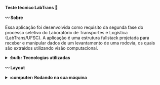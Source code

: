 <strong>Teste técnico LabTrans :vertical_traffic_light: </strong>

<strong>:wavy_dash: Sobre</strong>

Essa aplicação foi desenvolvida como requisito da segunda fase do processo seletivo do Laboratório de Transportes e Logística (LabTrans/UFSC). 
A aplicação é uma estrutura fullstack projetada para receber e manipular dados de um levantamento de uma rodovia, os quais são extraídos utilizando visão computacional.

<details>
  <summary><strong> :bulb: Tecnologias utilizadas </strong></summary><br />

  * Python
  * Peewee
  * Tornado
  * SQLite
  * Vue.js
  * Anaconda

</details>

<strong>:wavy_dash: Layout</strong>

<details>
<summary><strong> :computer: Rodando na sua máquina</strong></summary><br />

Clone o repositório:
```bash
git clone https://github.com/layanenu/teste-labtrans.git
```

Entre no diretório do projeto: 
```bash
cd teste-labtrans
```

1️⃣ <strong>BACKEND</strong>

Entre no diretório do backend: 
```bash
cd backend
```
:eight_spoked_asterisk: <strong> Primeira opção: Ambiente virtual com Conda</strong>

:warning: Certifique-se de ter o Anaconda ou o Miniconda instalado em seu sistema. Você pode baixá-los em https://www.anaconda.com/, https://docs.conda.io/en/latest/miniconda.html#installing.

Crie um ambiente virtual para isolar as dependências da aplicação: 
```bash
conda env create -f environment.yml
```

Ative o ambiente virtual:
```bash
conda activate teste_labtrans
```

:eight_spoked_asterisk: <strong>Segunda opção: Ambiente virtual com venv</strong>

:warning: Certifique-se de ter o Python e o PIP (gerenciador de pacotes instalados). 

Crie um ambiente virtual para isolar as dependências da aplicação: 
```bash
python -m venv venv
```

Ative o ambiente virtual:

* macOS/Linux:
```bash
source venv/bin/activate
```

* Windows:
```bash
venv\Scripts\activate
```

Instale as dependências do projeto
```bash
pip install -r requirements.txt
```

2️⃣ <strong>BANCO DE DADOS</strong>

:eight_spoked_asterisk: <strong>Primeira opção</strong>

Para executar o banco de dados existente utilize o seguinte comando: 
```bash
sqlite3 base.db < init.sql
```

:eight_spoked_asterisk: <strong>Segunda opção</strong>

* Instale o `DB Browser for SQLite`. Você pode baixá-lo em https://sqlitebrowser.org/.
* Clique em `Open Database`
* Procure a pasta do repositório clonado e abra o arquivo `base.db`
* Ainda no `DB Browser for SQLite` execute a query existente no arquivo `init.sql` que está contido na pasta `backend`

Após a configuração do banco execute o Backend:
```bash
python3 index.py
```
ou
```bash
python index.py
```

3️⃣ <strong>FRONTEND</strong>

Após a conclusão das etapas anteriores, abra um novo terminal e navegue para o diretório backend:
```bash
cd backend
```

Entre na pasta views:
```bash
cd views
```

Entre na pasta frontend
```bash
cd frontend
```

Instale as dependências do projeto:
```bash
npm install
```

Execute a aplicação:
```bash
npm run dev
```

A aplicação pode ser acessada no seu navegador através do link:
```bash
http://127.0.0.1:5173/
```

</details>
